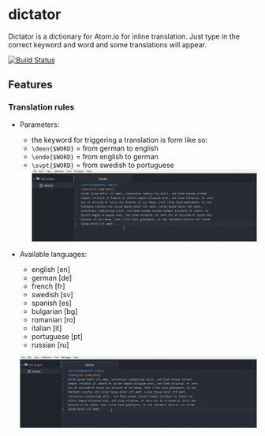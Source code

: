 # dictator

Dictator is a dictionary for Atom.io for inline translation. Just type in the correct keyword and word and some translations will appear.

[![Build Status](https://api.travis-ci.org/Kopetri/dictator.svg?branch=master)](https://travis-ci.org/Kopetri/dictator)

Features
--------

### Translation rules
* Parameters:
  * the keyword for triggering a translation is form like so:
  * `\deen{$WORD}` = from german to english
  * `\ende{$WORD}` = from english to german
  * `\svpt{$WORD}` = from swedish to portuguese
  ![Translation from english to swedish](https://github.com/Kopetri/dictator/raw/master/screenshots/englishToSwedish.gif)
* Available languages:
  * english [en]
  * german [de]
  * french [fr]
  * swedish [sv]
  * spanish [es]
  * bulgarian [bg]
  * romanian [ro]
  * italian [it]
  * portuguese [pt]
  * russian [ru]

  ![Translation from german to english](https://github.com/Kopetri/dictator/raw/master/screenshots/germanToEnglish.gif)
